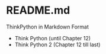 # README.md 

ThinkPython in Markdown Format

  - Think Python (until Chapter 12) 
  - Think Python 2 (Chapter 12 till last) 
